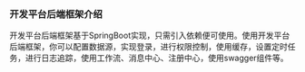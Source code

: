 ### 开发平台后端框架介绍

   开发平台后端框架基于SpringBoot实现，只需引入依赖便可使用。使用开发平台后端框架，你可以配置数据源，实现登录，进行权限控制，使用缓存，设置定时任务，进行日志追踪，使用工作流、消息中心、注册中心，使用swagger组件等。
